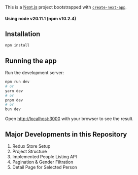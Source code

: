 This is a [Next.js](https://nextjs.org/) project bootstrapped with [`create-next-app`](https://github.com/vercel/next.js/tree/canary/packages/create-next-app).

#### Using node v20.11.1 (npm v10.2.4)
## Installation
```bash
npm install
```

## Running the app

Run the development server:

```bash
npm run dev
# or
yarn dev
# or
pnpm dev
# or
bun dev
```

Open [http://localhost:3000](http://localhost:3000) with your browser to see the result.

## Major Developments in this Repository
1. Redux Store Setup
2. Project Structure
3. Implemented People Listing API
4. Pagination & Gender Filtration
5. Detail Page for Selected Person
